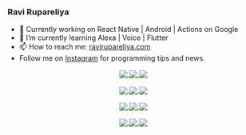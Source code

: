 ### Ravi Rupareliya

- 🔭 Currently working on React Native | Android | Actions on Google
- 🌱 I’m currently learning Alexa | Voice | Flutter
- 📫 How to reach me: [ravirupareliya.com](https://ravirupareliya.com)
- Follow me on [Instagram](https://www.instagram.com/ravi.rupareliya/) for programming tips and news.

<a href="https://www.instagram.com/ravi.rupareliya/" target="_blank">
<!-- insta-feed:START-->
<p align="center">
<img align="center" src=https://scontent-ort2-1.cdninstagram.com/v/t51.2885-15/e35/s150x150/122425343_1572645589603046_1626634953961554534_n.jpg?tp=1&_nc_ht=scontent-ort2-1.cdninstagram.com&_nc_cat=102&_nc_ohc=LxTQ8OP3fKcAX_mZlB5&ccb=7-4&oh=da9299cd55dfcd6eff87a7603181ce0a&oe=6089C0C1&_nc_sid=7bff83 />
<img align="center" src=https://scontent-ort2-1.cdninstagram.com/v/t51.2885-15/e35/s150x150/119738360_171946631175661_8308691936849414239_n.jpg?tp=1&_nc_ht=scontent-ort2-1.cdninstagram.com&_nc_cat=101&_nc_ohc=kA0c6BEuAR4AX9qYGwl&ccb=7-4&oh=02069bc5b731db2bff67982515057d8e&oe=6088BCDD&_nc_sid=7bff83 />
<img align="center" src=https://scontent-ort2-1.cdninstagram.com/v/t51.2885-15/e35/s150x150/119471335_3325605627530848_5783608158621298966_n.jpg?tp=1&_nc_ht=scontent-ort2-1.cdninstagram.com&_nc_cat=104&_nc_ohc=1w7NwXswcUsAX_7sdeH&ccb=7-4&oh=d25828737d832c5e51e15785521d4d93&oe=60893981&_nc_sid=7bff83 />
</p>
<p align="center">
<img align="center" src=https://scontent-ort2-1.cdninstagram.com/v/t51.2885-15/e35/s150x150/118735524_155532192843864_2438830621806811548_n.jpg?tp=1&_nc_ht=scontent-ort2-1.cdninstagram.com&_nc_cat=100&_nc_ohc=81tg-BRanSMAX-ODLiM&ccb=7-4&oh=c05c7df5848304ff6922cade9bc0dbad&oe=608AFA6E&_nc_sid=7bff83 />
<img align="center" src=https://scontent-ort2-1.cdninstagram.com/v/t51.2885-15/e35/s150x150/118358282_793232521422249_4194198869826492121_n.jpg?tp=1&_nc_ht=scontent-ort2-1.cdninstagram.com&_nc_cat=109&_nc_ohc=QLEwJNbnRAcAX8fFJx0&ccb=7-4&oh=580836dcaf5f54dbc7bdaf5690fe7979&oe=6089CB3C&_nc_sid=7bff83 />
<img align="center" src=https://scontent-ort2-1.cdninstagram.com/v/t51.2885-15/e35/s150x150/118083536_653646245259286_4437462516989252087_n.jpg?tp=1&_nc_ht=scontent-ort2-1.cdninstagram.com&_nc_cat=110&_nc_ohc=k9-dMyA9ILIAX8hd6OX&ccb=7-4&oh=aa5df3d517ef4e6a6188a83f2338e1b9&oe=608A3ADC&_nc_sid=7bff83 />
</p>
<p align="center">
<img align="center" src=https://scontent-ort2-1.cdninstagram.com/v/t51.2885-15/e35/s150x150/118175330_604822603490734_6882222491011634628_n.jpg?tp=1&_nc_ht=scontent-ort2-1.cdninstagram.com&_nc_cat=110&_nc_ohc=-MgYTka2w5kAX980h9a&ccb=7-4&oh=d5e8f166fb0f28e12321540c119b0c3e&oe=60886FF7&_nc_sid=7bff83 />
<img align="center" src=https://scontent-ort2-1.cdninstagram.com/v/t51.2885-15/e35/s150x150/117801930_118850686597100_8281062695853943386_n.jpg?tp=1&_nc_ht=scontent-ort2-1.cdninstagram.com&_nc_cat=108&_nc_ohc=IpKJXHi6FdkAX_bB8Y4&ccb=7-4&oh=a0decc1a308fed3830cceeb863ddc84d&oe=6088E1C0&_nc_sid=7bff83 />
<img align="center" src=https://scontent-ort2-1.cdninstagram.com/v/t51.2885-15/e35/s150x150/117867292_2771207523148452_3241414180657952736_n.jpg?tp=1&_nc_ht=scontent-ort2-1.cdninstagram.com&_nc_cat=100&_nc_ohc=4PRMoUkFNkcAX8SgEKh&ccb=7-4&oh=a96735258302e96eee4e54ca1cabeda3&oe=60887A21&_nc_sid=7bff83 />
</p>
<p align="center">
<img align="center" src=https://scontent-ort2-1.cdninstagram.com/v/t51.2885-15/e35/s150x150/117931678_793632161399712_7562658963115355616_n.jpg?tp=1&_nc_ht=scontent-ort2-1.cdninstagram.com&_nc_cat=100&_nc_ohc=CVPYyyWjzv0AX-waSVO&ccb=7-4&oh=a1866c7da1337bfc95e17648f14af6b2&oe=608A79B7&_nc_sid=7bff83 />
<img align="center" src=https://scontent-ort2-1.cdninstagram.com/v/t51.2885-15/e35/s150x150/117747115_220949032661980_1081920512424702093_n.jpg?tp=1&_nc_ht=scontent-ort2-1.cdninstagram.com&_nc_cat=104&_nc_ohc=RFc-BiKsneAAX-F3Smf&ccb=7-4&oh=92bd011acc5cd90e7af5d5da0a352d92&oe=608BE616&_nc_sid=7bff83 />
<img align="center" src=https://scontent-ort2-1.cdninstagram.com/v/t51.2885-15/e35/s150x150/117564950_167171931547080_7523565149947571776_n.jpg?tp=1&_nc_ht=scontent-ort2-1.cdninstagram.com&_nc_cat=100&_nc_ohc=j_Olknjt3QoAX91UpSE&ccb=7-4&oh=cbbaa1d071ddeb0e33be7bd0f4cbe1a5&oe=608B165D&_nc_sid=7bff83 />
</p>

<!-- insta-feed:END-->
</a>
